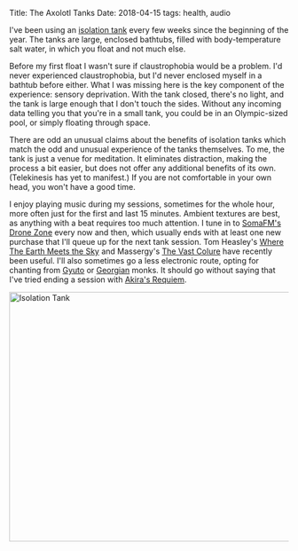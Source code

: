 Title: The Axolotl Tanks
Date: 2018-04-15
tags: health, audio

I've been using an [isolation tank](https://en.wikipedia.org/wiki/Isolation_tank) every few weeks since the beginning of the year. The tanks are large, enclosed bathtubs, filled with body-temperature salt water, in which you float and not much else.

Before my first float I wasn't sure if claustrophobia would be a problem. I'd never experienced claustrophobia, but I'd never enclosed myself in a bathtub before either. What I was missing here is the key component of the experience: sensory deprivation. With the tank closed, there's no light, and the tank is large enough that I don't touch the sides. Without any incoming data telling you that you're in a small tank, you could be in an Olympic-sized pool, or simply floating through space.

There are odd an unusual claims about the benefits of isolation tanks which match the odd and unusual experience of the tanks themselves. To me, the tank is just a venue for meditation. It eliminates distraction, making the process a bit easier, but does not offer any additional benefits of its own. (Telekinesis has yet to manifest.) If you are not comfortable in your own head, you won't have a good time.

I enjoy playing music during my sessions, sometimes for the whole hour, more often just for the first and last 15 minutes. Ambient textures are best, as anything with a beat requires too much attention. I tune in to [SomaFM's Drone Zone](https://somafm.com/dronezone/) every now and then, which usually ends with at least one new purchase that I'll queue up for the next tank session. Tom Heasley's [Where The Earth Meets the Sky](https://www.discogs.com/Tom-Heasley-Where-The-Earth-Meets-The-Sky/release/22387) and Massergy's [The Vast Colure](https://areciborecords.bandcamp.com/album/the-vast-colure) have recently been useful. I'll also sometimes go a less electronic route, opting for chanting from [Gyuto](https://en.wikipedia.org/wiki/Gyuto_Order) or [Georgian](https://www.youtube.com/watch?v=xRDzL1c7-S0) monks. It should go without saying that I've tried ending a session with [Akira's Requiem](https://www.youtube.com/watch?v=YKvtbH8qUWU).

<a href="https://www.flickr.com/photos/pigmonkey/26613125057/in/dateposted/" title="Isolation Tank"><img src="https://farm1.staticflickr.com/875/26613125057_2d891ee071_c.jpg" width="800" height="450" alt="Isolation Tank"></a>
